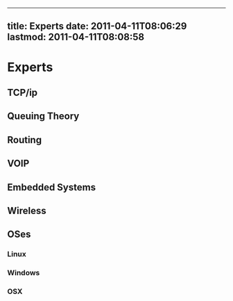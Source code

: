 
---
title: Experts
date: 2011-04-11T08:06:29
lastmod: 2011-04-11T08:08:58
---
Experts
=======

TCP/ip
------

Queuing Theory
--------------

Routing
-------

VOIP
----

Embedded Systems
----------------

Wireless
--------

OSes
----

### Linux

### Windows

### OSX
